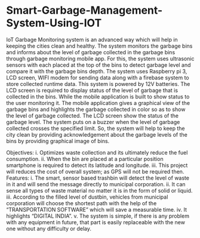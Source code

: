 # Smart-Garbage-Management-System-Using-IOT

IoT Garbage Monitoring system is an advanced way which will help in keeping the cities clean and healthy. The system monitors the garbage bins and informs about the level of garbage collected in the garbage bins through garbage monitoring mobile app. For this, the system uses ultrasonic sensors with each placed at the top of the bins to detect garbage level and compare it with the garbage bins depth. The system uses Raspberry pi 3, LCD screen, WIFI modem for sending data along with a firebase system to store collected runtime data. This system is powered by 12V batteries. The LCD screen is required to display status of the level of garbage that is collected in the bins. While the mobile application is built to show status to the user monitoring it. The mobile application gives a graphical view of the garbage bins and highlights the garbage collected in color so as to show the level of garbage collected. The LCD screen show the status of the garbage level. The system puts on a buzzer when the level of garbage collected crosses the specified limit. So, the system will help to keep the city clean by providing acknowledgement about the garbage levels of the bins by providing graphical image of bins.

Objectives:
i.	Optimizes waste collection and its ultimately reduce the fuel consumption.
ii.	When the bin are placed at a particular position smartphone is required to detect its latitude and longitude.
iii.	This project will reduces the cost of overall system; as GPS will not be required then.  
Features:
i.	The smart, sensor based trashbin will detect the level of waste in it and will send the message directly to municipal corporation. 
ii.	It can sense all types of waste material no matter it is in the form of solid or liquid. 
iii.	According to the filled level of dustbin, vehicles from municipal corporation will choose the shortest path with the help of the “TRANSPORTATION SOFTWARE” which will save a measurable time.
iv.	It highlights “DIGITAL INDIA”.
v.	The system is simple, if there is any problem with any equipment in future, that part is easily replaceable with the new one without any difficulty or delay.
